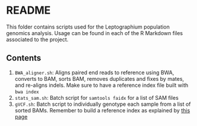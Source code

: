 # README

This folder contains scripts used for the Leptographium population genomics analysis. Usage can be found in each of the R Markdown files associated to the project.

## Contents

1. `BWA_aligner.sh`: Aligns paired end reads to reference using BWA, converts to BAM, sorts BAM, removes duplicates and fixes by mates, and re-aligns indels. Make sure to have a reference index file built with `bwa index`
2. `stats_sam.sh`: Batch script for `samtools faidx` for a list of SAM files
3. `gVCF.sh`: Batch script to individually genotype each sample from a list of sorted BAMs. Remember to build a reference index as explained by [this page](https://gatkforums.broadinstitute.org/gatk/discussion/1601/how-can-i-prepare-a-fasta-file-to-use-as-reference)
